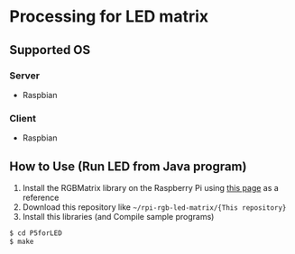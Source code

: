 # Processing for LED matrix
## Supported OS
### Server
- Raspbian
### Client
- Raspbian
## How to Use (Run LED from Java program)
1. Install the RGBMatrix library on the Raspberry Pi using [this page](https://learn.adafruit.com/adafruit-rgb-matrix-plus-real-time-clock-hat-for-raspberry-pi) as a reference 
2. Download this repository like `~/rpi-rgb-led-matrix/{This repository}`
3. Install this libraries (and Compile sample programs)
```bash
$ cd P5forLED
$ make
```
